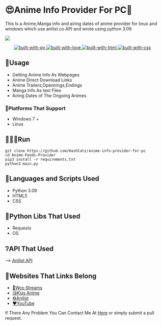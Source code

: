 # 😍Anime Info Provider For PC👻
This Is a Anime,Manga info and airing dates of anime provider for linux and windows which use anilist.co API and wrote using python 3.09

<img align="justify" src="https://wallpapercave.com/dwp1x/wp4304758.png">
<p align="center">
    <a href="https://python.org">
        <img src="https://forthebadge.com/images/badges/made-with-python.svg" alt="built-with-py">
    </a>
    <a href="https://GitHub.com/TR0J3N">
        <img src="http://ForTheBadge.com/images/badges/built-with-love.svg" alt="built-with-love">
    </a>
    <a href="http://en.wikipedia.org/wiki/HTML">
        <img src="https://forthebadge.com/images/badges/uses-html.svg" alt="built-with-html">
    </a>
    <a href="https://en.wikipedia.org/wiki/CSS">
        <img src="https://forthebadge.com/images/badges/uses-css.svg" alt="built-with-css">
    </a>
  
</p>


## 💫Usage
- Getting Anime Info As Webpages
- Anime Direct Download Links
- Anime Trailers,Opennings,Endings
- Manga Info As text Files
- Airing Dates of The Ongoing Animes

### 👾Platforms That Support
- Windows 7 +
- Linux

## 🏃🏻‍♂️Run
```
git clone https://github.com/HashCatz/anime-info-provider-for-pc
cd Anime-Feeds-Provider
pip3 install -r requirements.txt
python3 main.py
```
## 🍭Languages and Scripts Used
- Python 3.09
- HTML5
- CSS


## 🐍Python Libs That Used
- Requests
- OS

## ❔API That Used
--> [Anilist API](https://anilist.co)

## 👻Websites That Links Belong
- [🌹Wco Streams](https://www.wcostream.com)
- [😘Kiss Anime](https://kissanimes.pro)
- [♻Anilist](https://anilist.com)
- [♥YouTube](https://www.youtube.com)


If There Any Problem You Can Contact Me At [Here](https://t.me/troj3n) or simply submit a pull request.
